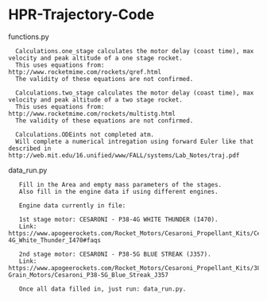 # HPR-Trajectory-Code

   functions.py

      Calculations.one_stage calculates the motor delay (coast time), max velocity and peak altitude of a one stage rocket.
      This uses equations from: http://www.rocketmime.com/rockets/qref.html
      The validity of these equations are not confirmed.
    
      Calculations.two_stage calculates the motor delay (coast time), max velocity and peak altitude of a two stage rocket.
      This uses equations from: http://www.rocketmime.com/rockets/multistg.html
      The validity of these equations are not confirmed.
      
      Calculations.ODEints not completed atm.
      Will complete a numerical intregation using forward Euler like that described in http://web.mit.edu/16.unified/www/FALL/systems/Lab_Notes/traj.pdf

   data_run.py
    
       Fill in the Area and empty mass parameters of the stages.
       Also fill in the engine data if using different engines.
       
       Engine data currently in file:
       
       1st stage motor: CESARONI - P38-4G WHITE THUNDER (I470).
       Link: https://www.apogeerockets.com/Rocket_Motors/Cesaroni_Propellant_Kits/Cesaroni_Certification_Special/38mm_Certification_Propellants/Cesaroni_P38-4G_White_Thunder_I470#faqs
       
       2nd stage motor: CESARONI - P38-5G BLUE STREAK (J357).
       Link: https://www.apogeerockets.com/Rocket_Motors/Cesaroni_Propellant_Kits/38mm_Motors/5-Grain_Motors/Cesaroni_P38-5G_Blue_Streak_J357
       
       Once all data filled in, just run: data_run.py.
  
   
   